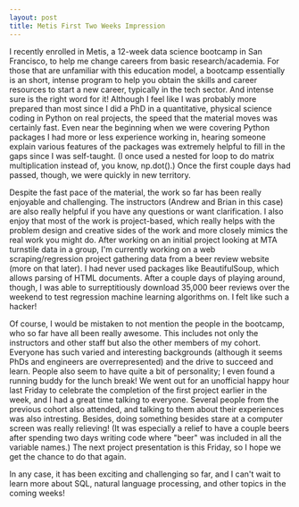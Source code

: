 ```yaml
---
layout: post
title: Metis First Two Weeks Impression
---
```


I recently enrolled in Metis, a 12-week data science bootcamp in San Francisco, to help me change careers from basic research/academia. For those that are unfamiliar with this education model, a bootcamp essentially is an short, intense program to help you obtain the skills and career resources to start a new career, typically in the tech sector. And intense sure is the right word for it! Although I feel like I was probably more prepared than most since I did a PhD in a quantitative, physical science coding in Python on real projects, the speed that the material moves was certainly fast. Even near the beginning when we were covering Python packages I had more or less experience working in, hearing someone explain various features of the packages was extremely helpful to fill in the gaps since I was self-taught. (I once used a nested for loop to do matrix multiplication instead of, you know, np.dot().) Once the first couple days had passed, though, we were quickly in new territory. 

Despite the fast pace of the material, the work so far has been really enjoyable and challenging. The instructors (Andrew and Brian in this case) are also really helpful if you have any questions or want clarification. I also enjoy that most of the work is project-based, which really helps with the problem design and creative sides of the work and more closely mimics the real work you might do. After working on an initial project looking at MTA turnstile data in a group, I'm currently working on a web scraping/regression project gathering data from a beer review website (more on that later). I had never used packages like BeautifulSoup, which allows parsing of HTML documents. After a couple days of playing around, though, I was able to surreptitiously download 35,000 beer reviews over the weekend to test regression machine learning algorithms on. I felt like such a hacker!

Of course, I would be mistaken to not mention the people in the bootcamp, who so far have all been really awesome. This includes not only the instructors and other staff but also the other members of my cohort. Everyone has such varied and interesting backgrounds (although it seems PhDs and engineers are overrepresented) and the drive to succeed and learn. People also seem to have quite a bit of personality; I even found a running buddy for the lunch break! We went out for an unofficial happy hour last Friday to celebrate the completion of the first project earlier in the week, and I had a great time talking to everyone. Several people from the previous cohort also attended, and talking to them about their experiences was also intresting. Besides, doing something besides stare at a computer screen was really relieving! (It was especially a relief to have a couple beers after spending two days writing code where "beer" was included in all the variable names.) The next project presentation is this Friday, so I hope we get the chance to do that again.

In any case, it has been exciting and challenging so far, and I can't wait to learn more about SQL, natural language processing, and other topics in the coming weeks!
